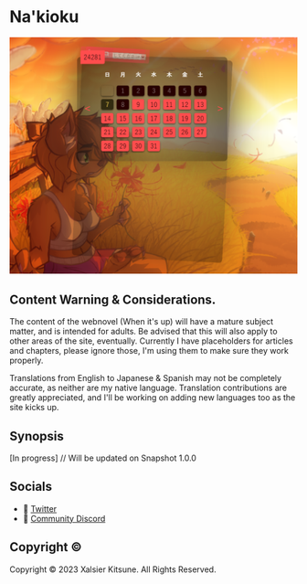# Na'kioku

![Screenshot of the website.](./ass/site_ss.png)

## Content Warning & Considerations.

The content of the webnovel (When it's up) will have a mature subject matter, and is intended for adults. Be advised that this will also apply to other areas of the site, eventually. Currently I have placeholders for articles and chapters, please ignore those, I'm using them to make sure they work properly.

Translations from English to Japanese & Spanish may not be completely accurate, as neither are my native language. Translation contributions are greatly appreciated, and I'll be working on adding new languages too as the site kicks up.

## Synopsis

[In progress] // Will be updated on Snapshot 1.0.0

## Socials

- 🍂 [Twitter](https://twitter.com/Xalsier)
- 🍂 [Community Discord](https://discord.gg/uzPGC2k3kp)

## Copyright ©

Copyright © 2023 Xalsier Kitsune. All Rights Reserved.
